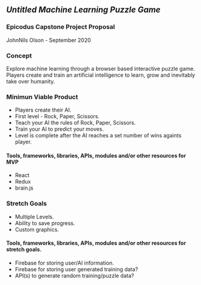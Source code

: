 ## *Untitled Machine Learning Puzzle Game*
### Epicodus Capstone Project Proposal
JohnNils Olson - September 2020
### **Concept** 
Explore machine learning through a browser based interactive puzzle game.  Players create and train an artificial intelligence to learn, grow and inevitably take over humanity.
### **Minimun Viable Product**
  * Players create their AI.
  * First level - Rock, Paper, Scissors.
  * Teach your AI the rules of Rock, Paper, Scissors.
  * Train your AI to predict your moves.
  * Level is complete after the AI reaches a set number of wins againts player.
#### Tools, frameworks, libraries, APIs, modules and/or other resources for MVP
  * React
  * Redux
  * brain.js
### **Stretch Goals**
  * Multiple Levels.
  * Ability to save progress.
  * Custom graphics.
#### Tools, frameworks, libraries, APIs, modules and/or other resources for stretch goals.
  * Firebase for storing user/AI information.
  * Firebase for storing user generated training data?
  * API(s) to generate random training/puzzle data?
